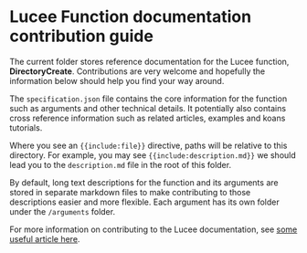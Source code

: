# Lucee Function documentation contribution guide

The current folder stores reference documentation for the Lucee function, **DirectoryCreate**. Contributions are very welcome and hopefully the information below should help you find your way around.

The `specification.json` file contains the core information for the function such as arguments and other technical details. It potentially also contains cross reference information such as related articles, examples and koans tutorials.

Where you see an `{{include:file}}` directive, paths will be relative to  this directory. For example, you may see `{{include:description.md}}` we should lead you to the `description.md` file in the root of this folder.

By default, long text descriptions for the function and its arguments are stored in separate markdown files to make contributing to those descriptions easier and more flexible. Each argument has its own folder under the `/arguments` folder.

For more information on contributing to the Lucee documentation, see [some useful article here](http://www.lucee.org/).